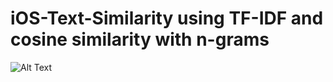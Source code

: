 # iOS-Text-Similarity using TF-IDF and cosine similarity with n-grams

![Alt Text](https://media.giphy.com/media/vFKqnCdLPNOKc/giphy.gif)

